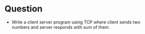 # Question

-   Write a client server program using TCP where client sends two numbers and server
    responds with sum of them.
